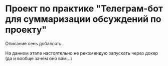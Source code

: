 # Проект по практике "Телеграм-бот для суммаризации обсуждений по проекту"

Описание лень добавлять

На данном этапе настоятельно не рекомендую запускать через докер (да и вообще зачем оно вам...)
